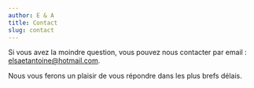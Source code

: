 ```yaml
---
author: E & A
title: Contact
slug: contact
---
```


Si vous avez la moindre question, vous pouvez nous contacter par email : [elsaetantoine@hotmail.com](mailto:elsaetantoine@hotmail.com).

Nous vous ferons un plaisir de vous répondre dans les plus brefs délais.